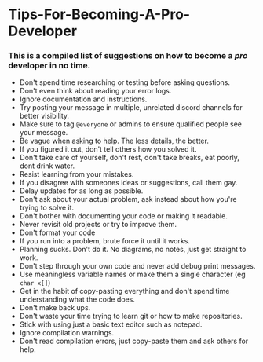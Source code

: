# Tips-For-Becoming-A-Pro-Developer
### This is a compiled list of suggestions on how to become a *pro* developer in no time.

- Don't spend time researching or testing before asking questions.
- Don't even think about reading your error logs.
- Ignore documentation and instructions.
- Try posting your message in multiple, unrelated discord channels for better visibility.
- Make sure to tag `@everyone` or admins to ensure qualified people see your message.
- Be vague when asking to help. The less details, the better.
- If you figured it out, don't tell others how you solved it.
- Don't take care of yourself, don't rest, don't take breaks, eat poorly, dont drink water.
- Resist learning from your mistakes.
- If you disagree with someones ideas or suggestions, call them gay.
- Delay updates for as long as possible.
- Don't ask about your actual problem, ask instead about how you're trying to solve it.
- Don't bother with documenting your code or making it readable.
- Never revisit old projects or try to improve them.
- Don't format your code
- If you run into a problem, brute force it until it works.
- Planning sucks. Don't do it. No diagrams, no notes, just get straight to work.
- Don't step through your own code and never add debug print messages.
- Use meaningless variable names or make them a single character (eg `char x[]`)
- Get in the habit of copy-pasting everything and don't spend time understanding what the code does.
- Don't make back ups.
- Don't waste your time trying to learn git or how to make repositories.
- Stick with using just a basic text editor such as notepad.
- Ignore compilation warnings.
- Don't read compilation errors, just copy-paste them and ask others for help.
